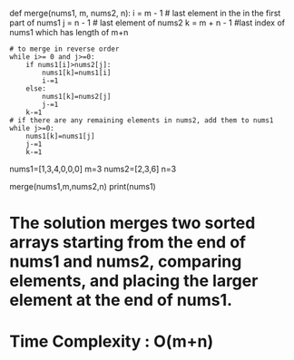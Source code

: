 def merge(nums1, m, nums2, n):
    i = m - 1  # last element in the in the first part of nums1
    j = n - 1  # last element of nums2
    k = m + n - 1  #last index of nums1 which has length of m+n

    # to merge in reverse order 
    while i>= 0 and j>=0:
        if nums1[i]>nums2[j]:
            nums1[k]=nums1[i]
            i-=1
        else:
            nums1[k]=nums2[j]
            j-=1
        k-=1
    # if there are any remaining elements in nums2, add them to nums1
    while j>=0:
        nums1[k]=nums1[j]
        j-=1
        k-=1

nums1=[1,3,4,0,0,0]
m=3
nums2=[2,3,6]
n=3

merge(nums1,m,nums2,n)
print(nums1)


# The solution merges two sorted arrays starting from the end of nums1 and nums2, comparing elements, and placing the larger element at the end of nums1.
# Time Complexity : O(m+n)
